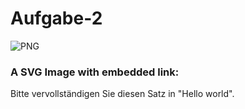 # Aufgabe-2
<img alt="PNG" src="https://banner2.cleanpng.com/20180422/kaq/kisspng-computer-icons-educational-assessment-organization-icon-material-5adcec90cb3957.5103307015244279208324.jpg" /> 

<h3>A SVG Image with embedded link:</h3> 


Bitte vervollständigen Sie diesen Satz in "Hello world".
